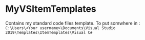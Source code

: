 # MyVSItemTemplates

Contains my standard code files template. To put somwhere in :  
`C:\Users\<Your username>\Documents\Visual Studio 2019\Templates\ItemTemplates\Visual C#`